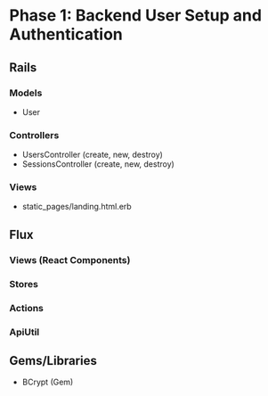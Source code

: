 # Phase 1: Backend User Setup and Authentication

## Rails
### Models
* User

### Controllers
* UsersController (create, new, destroy)
* SessionsController (create, new, destroy)

### Views
* static_pages/landing.html.erb

## Flux
### Views (React Components)

### Stores

### Actions

### ApiUtil

## Gems/Libraries
* BCrypt (Gem)
